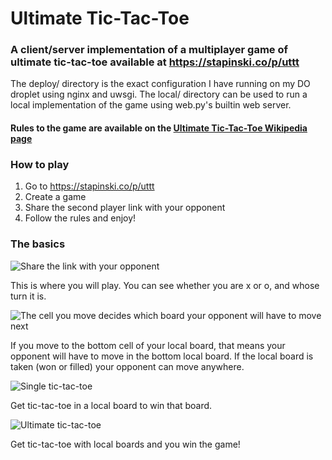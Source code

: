 # Ultimate Tic-Tac-Toe

### A client/server implementation of a multiplayer game of ultimate tic-tac-toe available at https://stapinski.co/p/uttt

The deploy/ directory is the exact configuration I have running on my DO droplet using nginx and uwsgi. 
The local/ directory can be used to run a local implementation of the game using web.py's builtin web server. 

#### Rules to the game are available on the [Ultimate Tic-Tac-Toe Wikipedia page](https://en.wikipedia.org/wiki/Ultimate_tic-tac-toe)

### How to play

1. Go to https://stapinski.co/p/uttt
2. Create a game
3. Share the second player link with your opponent
4. Follow the rules and enjoy!

### The basics

![Share the link with your opponent](https://cloud.githubusercontent.com/assets/4674164/25557370/e4a0ef2e-2cdd-11e7-92ce-7e23343d1178.png)

This is where you will play. You can see whether you are x or o, and whose turn it is.

![The cell you move decides which board your opponent will have to move next](https://cloud.githubusercontent.com/assets/4674164/25557303/f1835f16-2cdc-11e7-8bd9-0f18d3db9549.png)

If you move to the bottom cell of your local board, that means your opponent will have to move in the bottom local board. If the local board is taken (won or filled) your opponent can move anywhere. 

![Single tic-tac-toe](https://cloud.githubusercontent.com/assets/4674164/25557302/f18343d2-2cdc-11e7-9563-3fcc66f0623b.png)

Get tic-tac-toe in a local board to win that board. 

![Ultimate tic-tac-toe](https://cloud.githubusercontent.com/assets/4674164/25557304/f1840006-2cdc-11e7-8126-aff106b83c35.png)

Get tic-tac-toe with local boards and you win the game!
